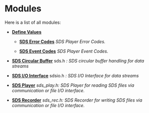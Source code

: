
# Modules


Here is a list of all modules:


* [**Define Values**](group__Define.md) 
    

    * [**SDS Error Codes**](group__SDS__Errors.md) _SDS Player Error Codes._ 



    * [**SDS Event Codes**](group__SDS__Event__Codes.md) _SDS Player Event Codes._ 





* [**SDS Circular Buffer**](group__SDS__Circular__Buffer.md) sds.h _: SDS circular buffer handling for data streams_
    










* [**SDS I/O Interface**](group__SDS__IO__Interface.md) sdsio.h _: SDS I/O Interface for data streams_
    












* [**SDS Player**](group__SDS__Player.md) _sds\_play.h: SDS Player for reading SDS files via communication or file I/O interface._ 
    




* [**SDS Recorder**](group__SDS__Recorder.md) _sds\_rec.h: SDS Recorder for writing SDS files via communication or file I/O interface._ 
    





